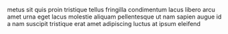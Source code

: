 metus sit quis proin tristique tellus fringilla condimentum lacus libero arcu
amet urna eget lacus molestie aliquam pellentesque ut nam sapien augue id a nam
suscipit tristique erat amet adipiscing luctus at ipsum eleifend